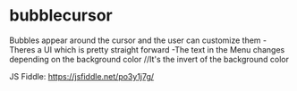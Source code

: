 # bubblecursor
Bubbles appear around the cursor and the user can customize them
  -Theres a UI which is pretty straight forward
  -The text in the Menu changes depending on the background color //It's the invert of the background color
  
  JS Fiddle: https://jsfiddle.net/po3y1j7g/
